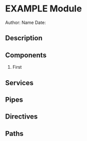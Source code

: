 # EXAMPLE Module
Author: Name
Date:

## Description



## Components
1. First




## Services


## Pipes



## Directives


## Paths